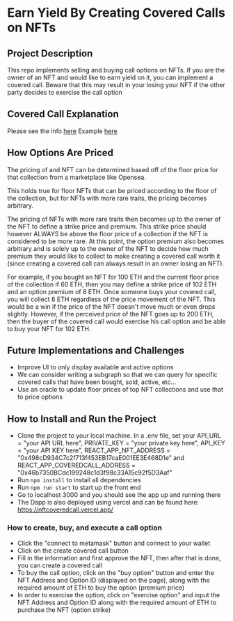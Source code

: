# Earn Yield By Creating Covered Calls on NFTs

## Project Description
This repo implements selling and buying call options on NFTs. If you are the owner of an NFT and would like to earn yield on it, you can implement a covered call. Beware that this may result in your losing your NFT if the other party decides to exercise the call option

 ## Covered Call Explanation
 Please see the info [here](https://www.investopedia.com/terms/c/coveredcall.asp)
 Example [here](https://corporatefinanceinstitute.com/resources/knowledge/trading-investing/covered-call/)

 ## How Options Are Priced
 The pricing of and NFT can be determined based off of the floor price for that collection from a marketplace like Opensea. 
 
 This holds true for floor NFTs that can be priced according to the floor of the collection, but for NFTs with more rare traits, the pricing becomes arbitrary. 

 The pricing of NFTs with more rare traits then becomes up to the owner of the NFT to define a strike price and premium. This strike price should however ALWAYS be above the floor price of a collection if the NFT is considered to be more rare. At this point, the option premium also becomes arbitrary and is solely up to the owner of the NFT to decide how much premium they would like to collect to make creating a covered call worth it (since creating a covered call can always result in an owner losing an NFT).
 
 For example, if you bought an NFT for 100 ETH and the current floor price of the collection if 60 ETH, then you may define a strike price of 102 ETH and an option premium of 8 ETH. Once someone buys your covered call, you will collect 8 ETH regardless of the price movement of the NFT. This would be a win if the price of the NFT doesn't move much or even drops slightly. However, if the perceived price of the NFT goes up to 200 ETH, then the buyer of the covered call would exercise his call option and be able to buy your NFT for 102 ETH.

## Future Implementations and Challenges
 - Improve UI to only display available and active options
 - We can consider writing a subgraph so that we can query for specific covered calls that have been bought, sold, active, etc...
 - Use an oracle to update floor prices of top NFT collections and use that to price options

 ## How to Install and Run the Project
 - Clone the project to your local machine. In a .env file, set your API_URL = "your API URL here", PRIVATE_KEY = "your private key here", API_KEY = "your API KEY here", REACT_APP_NFT_ADDRESS = "0x498cD934C7c2f713f453EB17caE001EE3E468D1e" and REACT_APP_COVEREDCALL_ADDRESS = "0x46b7350BCdc199248c1d3f98c33A15c92f5D3Aaf"
 - Run `npm install` to install all dependencies
 - Run `npm run start` to start up the front end
 - Go to localhost 3000 and you should see the app up and running there
 - The Dapp is also deployed using vercel and can be found here: https://nftcoveredcall.vercel.app/

 ### How to create, buy, and execute a call option
 - Click the "connect to metamask" button and connect to your wallet
 - Click on the create covered call button
 - Fill in the information and first approve the NFT, then after that is done, you can create a covered call
 - To buy the call option, click on the "buy option" button and enter the NFT Address and Option ID (displayed on the page), along with the required amount of ETH to buy the option (premium price)
 - In order to exercise the option, click on "exercise option" and input the NFT Address and Option ID along with the required amount of ETH to purchase the NFT (option strike)
